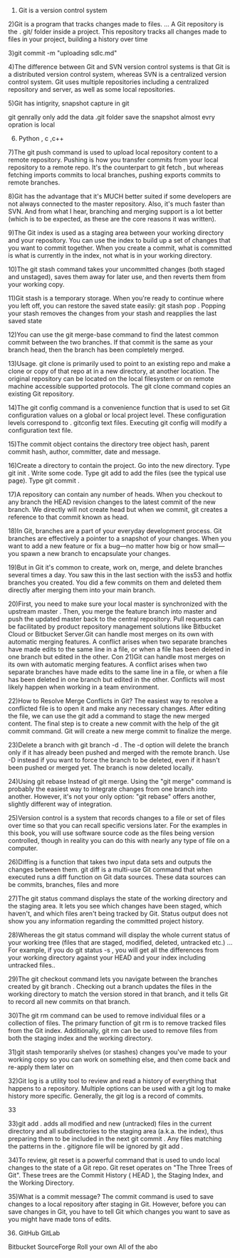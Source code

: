 
1) Git is a version control system

2)Git is a program that tracks changes made to files. ... A Git repository is the . git/ folder inside a project. This repository tracks all changes made to files in your project, building a history over time

3)git commit -m "uploading sdlc.md"

4)The difference between Git and SVN version control systems is that Git is a distributed version control system, whereas SVN is a centralized version control system. Git uses multiple repositories including a centralized repository and server, as well as some local repositories.

5)Git has intigrity,
  snapshot capture in git


git genrally only add the data
.git folder save the snapshot
almost evry opration is local

6) Python , c ,c++

7)The git push command is used to upload local repository content to a remote repository. Pushing is how you transfer commits from your local repository to a remote repo. It's the counterpart to git fetch , but whereas fetching imports commits to local branches, pushing exports commits to remote branches.

8)Git has the advantage that it's MUCH better suited if some developers are not always connected to the master repository. Also, it's much faster than SVN. And from what I hear, branching and merging support is a lot better (which is to be expected, as these are the core reasons it was written).

9)The Git index is used as a staging area between your working directory and your repository. You can use the index to build up a set of changes that you want to commit together. When you create a commit, what is committed is what is currently in the index, not what is in your working directory.

10)The git stash command takes your uncommitted changes (both staged and unstaged), saves them away for later use, and then reverts them from your working copy.

11)Git stash is a temporary storage. When you're ready to continue where you left off, you can restore the saved state easily: git stash pop . Popping your stash removes the changes from your stash and reapplies the last saved state

12)You can use the git merge-base command to find the latest common commit between the two branches. If that commit is the same as your branch head, then the branch has been completely merged.

13)Usage. git clone is primarily used to point to an existing repo and make a clone or copy of that repo at in a new directory, at another location. The original repository can be located on the local filesystem or on remote machine accessible supported protocols. The git clone command copies an existing Git repository.

14)The git config command is a convenience function that is used to set Git configuration values on a global or local project level. These configuration levels correspond to . gitconfig text files. Executing git config will modify a configuration text file.

15)The commit object contains the directory tree object hash, parent commit hash, author, committer, date and message.

16)Create a directory to contain the project.
Go into the new directory.
Type git init .
Write some code.
Type git add to add the files (see the typical use page).
Type git commit .

17)A repository can contain any number of heads. When you checkout to any branch the HEAD revision changes to the latest commit of the new branch. We directly will not create head but when we commit, git creates a reference to that commit known as head.

18)In Git, branches are a part of your everyday development process. Git branches are effectively a pointer to a snapshot of your changes. When you want to add a new feature or fix a bug—no matter how big or how small—you spawn a new branch to encapsulate your changes.

19)But in Git it's common to create, work on, merge, and delete branches several times a day. You saw this in the last section with the iss53 and hotfix branches you created. You did a few commits on them and deleted them directly after merging them into your main branch.

20)First, you need to make sure your local master is synchronized with the upstream master . Then, you merge the feature branch into master and push the updated master back to the central repository. Pull requests can be facilitated by product repository management solutions like Bitbucket Cloud or Bitbucket Server.Git can handle most merges on its own with automatic merging features. A conflict arises when two separate branches have made edits to the same line in a file, or when a file has been deleted in one branch but edited in the other. Con
21)Git can handle most merges on its own with automatic merging features. A conflict arises when two separate branches have made edits to the same line in a file, or when a file has been deleted in one branch but edited in the other. Conflicts will most likely happen when working in a team environment.

22)How to Resolve Merge Conflicts in Git?
The easiest way to resolve a conflicted file is to open it and make any necessary changes.
After editing the file, we can use the git add a command to stage the new merged content.
The final step is to create a new commit with the help of the git commit command.
Git will create a new merge commit to finalize the merge.

23)Delete a branch with git branch -d <branch> . The -d option will delete the branch only if it has already been pushed and merged with the remote branch. Use -D instead if you want to force the branch to be deleted, even if it hasn't been pushed or merged yet. The branch is now deleted locally.

24)Using git rebase Instead of git merge. Using the "git merge" command is probably the easiest way to integrate changes from one branch into another. However, it's not your only option: "git rebase" offers another, slightly different way of integration.

25)Version control is a system that records changes to a file or set of files over time so that you can recall specific versions later. For the examples in this book, you will use software source code as the files being version controlled, though in reality you can do this with nearly any type of file on a computer.

26)Diffing is a function that takes two input data sets and outputs the changes between them. git diff is a multi-use Git command that when executed runs a diff function on Git data sources. These data sources can be commits, branches, files and more

27)The git status command displays the state of the working directory and the staging area. It lets you see which changes have been staged, which haven't, and which files aren't being tracked by Git. Status output does not show you any information regarding the committed project history.

28)Whereas the git status command will display the whole current status of your working tree (files that are staged, modified, deleted, untracked etc.) ... For example, if you do git status -s , you will get all the differences from your working directory against your HEAD and your index including untracked files..

29)The git checkout command lets you navigate between the branches created by git branch . Checking out a branch updates the files in the working directory to match the version stored in that branch, and it tells Git to record all new commits on that branch.

30)The git rm command can be used to remove individual files or a collection of files. The primary function of git rm is to remove tracked files from the Git index. Additionally, git rm can be used to remove files from both the staging index and the working directory.

31)git stash temporarily shelves (or stashes) changes you've made to your working copy so you can work on something else, and then come back and re-apply them later on

32)Git log is a utility tool to review and read a history of everything that happens to a repository. Multiple options can be used with a git log to make history more specific. Generally, the git log is a record of commits.

33












33)git add . adds all modified and new (untracked) files in the current directory and all subdirectories to the staging area (a.k.a. the index), thus preparing them to be included in the next git commit . Any files matching the patterns in the . gitignore file will be ignored by git add .

34)To review, git reset is a powerful command that is used to undo local changes to the state of a Git repo. Git reset operates on "The Three Trees of Git". These trees are the Commit History ( HEAD ), the Staging Index, and the Working Directory.

35)What is a commit message? The commit command is used to save changes to a local repository after staging in Git. However, before you can save changes in Git, you have to tell Git which changes you want to save as you might have made tons of edits.

36) GitHub
GitLab

Bitbucket SourceForge
Roll your own
All of the abo
